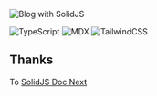 <p>
  <img src="https://assets.solidjs.com/banner?project=Blog&type=core" alt="Blog with SolidJS" />
</p>

![TypeScript](https://img.shields.io/badge/TypeScript-3178C6?style=for-the-badge&logo=typescript&logoColor=white)
![MDX](https://img.shields.io/badge/MDX-1B1F24?style=for-the-badge&logo=mdx&logoColor=white)
![TailwindCSS](https://img.shields.io/badge/TailwindCSS-06B6D4?style=for-the-badge&logo=tailwindcss&logoColor=white)

## Thanks

To [SolidJS Doc Next](https://github.com/solidjs/solid-docs-next)
